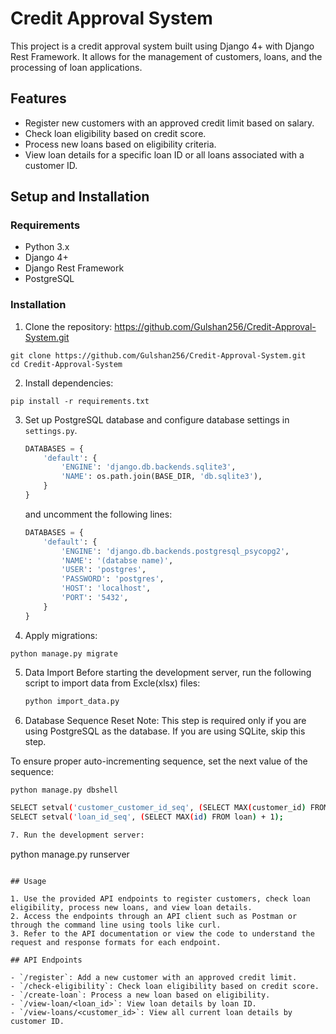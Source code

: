 
# Credit Approval System

This project is a credit approval system built using Django 4+ with Django Rest Framework. It allows for the management of customers, loans, and the processing of loan applications.

## Features

- Register new customers with an approved credit limit based on salary.
- Check loan eligibility based on credit score.
- Process new loans based on eligibility criteria.
- View loan details for a specific loan ID or all loans associated with a customer ID.

## Setup and Installation

### Requirements

- Python 3.x
- Django 4+
- Django Rest Framework
- PostgreSQL

### Installation

1. Clone the repository: https://github.com/Gulshan256/Credit-Approval-System.git

```
git clone https://github.com/Gulshan256/Credit-Approval-System.git
cd Credit-Approval-System
```

2. Install dependencies:

```
pip install -r requirements.txt
```

3. Set up PostgreSQL database and configure database settings in `settings.py`.

   ```python
   DATABASES = {
       'default': {
           'ENGINE': 'django.db.backends.sqlite3',
           'NAME': os.path.join(BASE_DIR, 'db.sqlite3'),
       }
   }
   ```

   and uncomment the following lines:

   ```python
   DATABASES = {
       'default': {
           'ENGINE': 'django.db.backends.postgresql_psycopg2',
           'NAME': '(databse name)',
           'USER': 'postgres',
           'PASSWORD': 'postgres',
           'HOST': 'localhost',
           'PORT': '5432',
       }
   }
   ```

4. Apply migrations:

```
python manage.py migrate
```

5. Data Import
   Before starting the development server, run the following script to import data from Excle(xlsx) files:
  
   ```bash
   python import_data.py

   ```

6.  Database Sequence Reset Note: This step is required only if you are using PostgreSQL as the database. If you are using SQLite, skip this step.

  To ensure proper auto-incrementing sequence, set the next value of the sequence:
  
   ```bash
   python manage.py dbshell
   ```
   ```bash
   SELECT setval('customer_customer_id_seq', (SELECT MAX(customer_id) FROM customer) + 1);
   SELECT setval('loan_id_seq', (SELECT MAX(id) FROM loan) + 1); 

7. Run the development server:

```
python manage.py runserver
```

## Usage

1. Use the provided API endpoints to register customers, check loan eligibility, process new loans, and view loan details.
2. Access the endpoints through an API client such as Postman or through the command line using tools like curl.
3. Refer to the API documentation or view the code to understand the request and response formats for each endpoint.

## API Endpoints

- `/register`: Add a new customer with an approved credit limit.
- `/check-eligibility`: Check loan eligibility based on credit score.
- `/create-loan`: Process a new loan based on eligibility.
- `/view-loan/<loan_id>`: View loan details by loan ID.
- `/view-loans/<customer_id>`: View all current loan details by customer ID.


